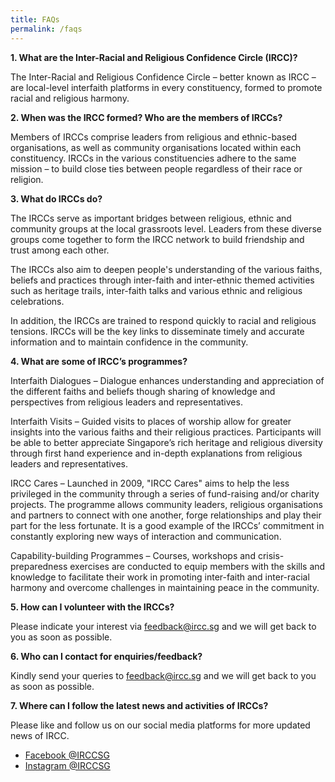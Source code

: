 ```yaml
---
title: FAQs
permalink: /faqs
---
```

**1. What are the Inter-Racial and Religious Confidence Circle (IRCC)?**

The Inter-Racial and Religious Confidence Circle – better known as IRCC  – are local-level interfaith platforms in every constituency, formed to promote racial and religious harmony.

**2. When was the IRCC formed? Who are the members of IRCCs?**

Members of IRCCs comprise  leaders from religious and ethnic-based organisations, as well as community organisations located within each constituency. IRCCs in the various constituencies adhere to the same mission – to build close ties between people regardless of their race or religion.
 
**3. What do IRCCs do?**

The IRCCs serve as important bridges between religious, ethnic and community groups at the local grassroots level. Leaders from these diverse groups come together to form the IRCC network to build friendship and trust among each other.

The IRCCs also aim to deepen people's understanding of the various faiths, beliefs and practices through inter-faith and inter-ethnic themed activities such as heritage trails, inter-faith talks and various ethnic and religious celebrations.

In addition, the IRCCs are trained to respond quickly to racial and religious tensions. IRCCs will be the key links to disseminate timely and accurate information and to maintain confidence in the community.

**4. What are some of IRCC’s programmes?**

Interfaith Dialogues – Dialogue enhances understanding and appreciation of the different faiths and beliefs though sharing of knowledge and perspectives from religious leaders and representatives.

Interfaith Visits – Guided visits to places of worship allow for greater insights into the various faiths and their religious practices. Participants will be able to better appreciate Singapore’s rich heritage and religious diversity through first hand experience and in-depth explanations from religious leaders and representatives.

IRCC Cares – Launched in 2009, "IRCC Cares" aims to help the less privileged in the community through a series of fund-raising and/or charity projects. The programme allows community leaders, religious organisations and partners to connect with one another, forge relationships and play their part for the less fortunate. It is a good example of the IRCCs’ commitment in constantly exploring new ways of interaction and communication. 

Capability-building Programmes – Courses, workshops and crisis-preparedness exercises are conducted to equip members with the skills and knowledge to facilitate their work in promoting inter-faith and inter-racial harmony and overcome challenges in maintaining peace in the community.
 
**5. How can I volunteer with the IRCCs?**

Please indicate your interest via feedback@ircc.sg and we will get back to you as soon as possible.
 
**6. Who can I contact for enquiries/feedback?**

Kindly send your queries to feedback@ircc.sg and we will [](https://www.facebook.com/SGIRCC)get back to you as soon as possible.
 
**7. Where can I follow the latest news and activities of IRCCs?**

Please like and follow us on our social media platforms for more updated news of IRCC.
- [Facebook @IRCCSG](https://www.facebook.com/SGIRCC)
- [Instagram @IRCCSG](https://www.instagram.com/irccsg)